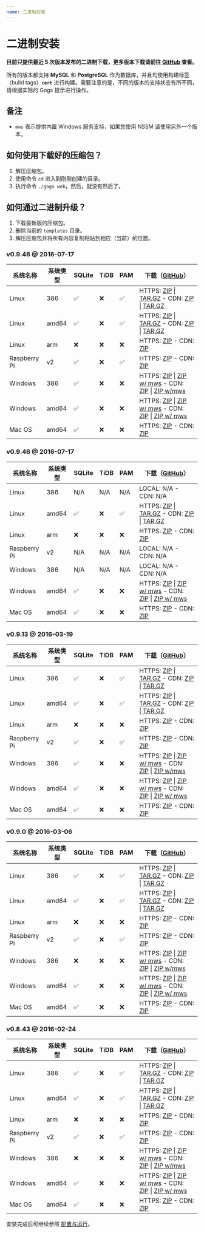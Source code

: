 ```yaml
---
name: 二进制安装
---
```


# 二进制安装

**目前只提供最近 5 次版本发布的二进制下载，更多版本下载请前往 [GitHub](https://github.com/gogits/gogs/releases?after=v0.8.43) 查看。**

所有的版本都支持 **MySQL** 和 **PostgreSQL** 作为数据库，并且均使用构建标签（build tags）**`cert`** 进行构建。需要注意的是，不同的版本的支持状态有所不同，请根据实际的 Gogs 提示进行操作。

## 备注

- `mws` 表示提供内置 Windows 服务支持，如果您使用 NSSM 请使用另外一个版本。

## 如何使用下载好的压缩包？

1. 解压压缩包。
2. 使用命令 `cd` 进入到刚刚创建的目录。
3. 执行命令 `./gogs web`，然后，就没有然后了。

## 如何通过二进制升级？

1. 下载最新版的压缩包。
2. 删除当前的 `templates` 目录。
3. 解压压缩包并将所有内容复制粘贴到相应（当前）的位置。

### v0.9.48 @ 2016-07-17

|系统名称|系统类型|SQLite|TiDB|PAM|下载（[GitHub](https://github.com/gogits/gogs/releases/tag/v0.9.48)）|
|------|----|------|----|---|--------|
|Linux|386|✅|❌|✅|HTTPS: [ZIP](https://dl.gogs.io/gogs_v0.9.48_linux_386.zip) \| [TAR.GZ](https://dl.gogs.io/gogs_v0.9.48_linux_386.tar.gz) - CDN: [ZIP](http://7d9nal.com2.z0.glb.qiniucdn.com/gogs_v0.9.48_linux_386.zip) \| [TAR.GZ](http://7d9nal.com2.z0.glb.qiniucdn.com/gogs_v0.9.48_linux_386.tar.gz)|
|Linux|amd64|✅|❌|✅|HTTPS: [ZIP](https://dl.gogs.io/gogs_v0.9.48_linux_amd64.zip) \| [TAR.GZ](https://dl.gogs.io/gogs_v0.9.48_linux_amd64.tar.gz) - CDN: [ZIP](http://7d9nal.com2.z0.glb.qiniucdn.com/gogs_v0.9.48_linux_amd64.zip) \| [TAR.GZ](http://7d9nal.com2.z0.glb.qiniucdn.com/gogs_v0.9.48_linux_amd64.tar.gz)|
|Linux|arm|❌|❌|❌|HTTPS: [ZIP](https://dl.gogs.io/gogs_v0.9.48_linux_arm.zip) - CDN: [ZIP](http://7d9nal.com2.z0.glb.qiniucdn.com/gogs_v0.9.48_linux_arm.zip)|
|Raspberry Pi|v2|✅|❌|✅|HTTPS: [ZIP](https://dl.gogs.io/gogs_v0.9.48_raspi2.zip) - CDN: [ZIP](http://7d9nal.com2.z0.glb.qiniucdn.com/gogs_v0.9.48_raspi2.zip)|
|Windows|386|✅|❌|❌|HTTPS: [ZIP](https://dl.gogs.io/gogs_v0.9.48_windows_386.zip) \| [ZIP w/ mws](https://dl.gogs.io/gogs_v0.9.48_windows_386_mws.zip) - CDN: [ZIP](http://7d9nal.com2.z0.glb.qiniucdn.com/gogs_v0.9.48_windows_386.zip) \| [ZIP w/mws](http://7d9nal.com2.z0.glb.qiniucdn.com/gogs_v0.9.48_windows_386_mws.zip)|
|Windows|amd64|✅|❌|❌|HTTPS: [ZIP](https://dl.gogs.io/gogs_v0.9.48_windows_amd64.zip) \| [ZIP w/ mws](https://dl.gogs.io/gogs_v0.9.48_windows_amd64_mws.zip) - CDN: [ZIP](http://7d9nal.com2.z0.glb.qiniucdn.com/gogs_v0.9.48_windows_amd64.zip) \| [ZIP w/ mws](http://7d9nal.com2.z0.glb.qiniucdn.com/gogs_v0.9.48_windows_amd64_mws.zip)|
|Mac OS|amd64|✅|❌|❌|HTTPS: [ZIP](https://dl.gogs.io/gogs_v0.9.48_darwin_amd64.zip) - CDN: [ZIP](http://7d9nal.com2.z0.glb.qiniucdn.com/gogs_v0.9.48_darwin_amd64.zip)|

### v0.9.46 @ 2016-07-17

|系统名称|系统类型|SQLite|TiDB|PAM|下载（[GitHub](https://github.com/gogits/gogs/releases/tag/v0.9.46)）|
|------|----|------|----|---|--------|
|Linux|386|N/A|N/A|N/A|LOCAL: N/A - CDN: N/A|
|Linux|amd64|✅|❌|✅|HTTPS: [ZIP](https://dl.gogs.io/gogs_v0.9.46_linux_amd64.zip) \| [TAR.GZ](https://dl.gogs.io/gogs_v0.9.46_linux_amd64.tar.gz) - CDN: [ZIP](http://7d9nal.com2.z0.glb.qiniucdn.com/gogs_v0.9.46_linux_amd64.zip) \| [TAR.GZ](http://7d9nal.com2.z0.glb.qiniucdn.com/gogs_v0.9.46_linux_amd64.tar.gz)|
|Linux|arm|❌|❌|❌|HTTPS: [ZIP](https://dl.gogs.io/gogs_v0.9.46_linux_arm.zip) - CDN: [ZIP](http://7d9nal.com2.z0.glb.qiniucdn.com/gogs_v0.9.46_linux_arm.zip)|
|Raspberry Pi|v2|N/A|N/A|N/A|LOCAL: N/A - CDN: N/A|
|Windows|386|N/A|N/A|N/A|LOCAL: N/A - CDN: N/A|
|Windows|amd64|✅|❌|❌|HTTPS: [ZIP](https://dl.gogs.io/gogs_v0.9.46_windows_amd64.zip) \| [ZIP w/ mws](https://dl.gogs.io/gogs_v0.9.46_windows_amd64_mws.zip) - CDN: [ZIP](http://7d9nal.com2.z0.glb.qiniucdn.com/gogs_v0.9.46_windows_amd64.zip) \| [ZIP w/ mws](http://7d9nal.com2.z0.glb.qiniucdn.com/gogs_v0.9.46_windows_amd64_mws.zip)|
|Mac OS|amd64|✅|❌|❌|HTTPS: [ZIP](https://dl.gogs.io/gogs_v0.9.46_darwin_amd64.zip) - CDN: [ZIP](http://7d9nal.com2.z0.glb.qiniucdn.com/gogs_v0.9.46_darwin_amd64.zip)|

### v0.9.13 @ 2016-03-19

|系统名称|系统类型|SQLite|TiDB|PAM|下载（[GitHub](https://github.com/gogits/gogs/releases/tag/v0.9.13)）|
|------|----|------|----|---|--------|
|Linux|386|✅|❌|✅|HTTPS: [ZIP](https://dl.gogs.io/gogs_v0.9.13_linux_386.zip) \| [TAR.GZ](https://dl.gogs.io/gogs_v0.9.13_linux_386.tar.gz) - CDN: [ZIP](http://7d9nal.com2.z0.glb.qiniucdn.com/gogs_v0.9.13_linux_386.zip) \| [TAR.GZ](http://7d9nal.com2.z0.glb.qiniucdn.com/gogs_v0.9.13_linux_386.tar.gz)|
|Linux|amd64|✅|❌|✅|HTTPS: [ZIP](https://dl.gogs.io/gogs_v0.9.13_linux_amd64.zip) \| [TAR.GZ](https://dl.gogs.io/gogs_v0.9.13_linux_amd64.tar.gz) - CDN: [ZIP](http://7d9nal.com2.z0.glb.qiniucdn.com/gogs_v0.9.13_linux_amd64.zip) \| [TAR.GZ](http://7d9nal.com2.z0.glb.qiniucdn.com/gogs_v0.9.13_linux_amd64.tar.gz)|
|Linux|arm|❌|❌|❌|HTTPS: [ZIP](https://dl.gogs.io/gogs_v0.9.13_linux_arm.zip) - CDN: [ZIP](http://7d9nal.com2.z0.glb.qiniucdn.com/gogs_v0.9.13_linux_arm.zip)|
|Raspberry Pi|v2|✅|❌|✅|HTTPS: [ZIP](https://dl.gogs.io/gogs_v0.9.13_raspi2.zip) - CDN: [ZIP](http://7d9nal.com2.z0.glb.qiniucdn.com/gogs_v0.9.13_raspi2.zip)|
|Windows|386|✅|❌|❌|HTTPS: [ZIP](https://dl.gogs.io/gogs_v0.9.13_windows_386.zip) \| [ZIP w/ mws](https://dl.gogs.io/gogs_v0.9.13_windows_386_mws.zip) - CDN: [ZIP](http://7d9nal.com2.z0.glb.qiniucdn.com/gogs_v0.9.13_windows_386.zip) \| [ZIP w/mws](http://7d9nal.com2.z0.glb.qiniucdn.com/gogs_v0.9.13_windows_386_mws.zip)|
|Windows|amd64|✅|❌|❌|HTTPS: [ZIP](https://dl.gogs.io/gogs_v0.9.13_windows_amd64.zip) \| [ZIP w/ mws](https://dl.gogs.io/gogs_v0.9.13_windows_amd64_mws.zip) - CDN: [ZIP](http://7d9nal.com2.z0.glb.qiniucdn.com/gogs_v0.9.13_windows_amd64.zip) \| [ZIP w/ mws](http://7d9nal.com2.z0.glb.qiniucdn.com/gogs_v0.9.13_windows_amd64_mws.zip)|
|Mac OS|amd64|✅|❌|❌|HTTPS: [ZIP](https://dl.gogs.io/gogs_v0.9.13_darwin_amd64.zip) - CDN: [ZIP](http://7d9nal.com2.z0.glb.qiniucdn.com/gogs_v0.9.13_darwin_amd64.zip)|

### v0.9.0 @ 2016-03-06

|系统名称|系统类型|SQLite|TiDB|PAM|下载（[GitHub](https://github.com/gogits/gogs/releases/tag/v0.9.0)）|
|------|----|------|----|---|--------|
|Linux|386|✅|❌|✅|HTTPS: [ZIP](https://dl.gogs.io/gogs_v0.9.0_linux_386.zip) \| [TAR.GZ](https://dl.gogs.io/gogs_v0.9.0_linux_386.tar.gz) - CDN: [ZIP](http://7d9nal.com2.z0.glb.qiniucdn.com/gogs_v0.9.0_linux_386.zip) \| [TAR.GZ](http://7d9nal.com2.z0.glb.qiniucdn.com/gogs_v0.9.0_linux_386.tar.gz)|
|Linux|amd64|✅|❌|✅|HTTPS: [ZIP](https://dl.gogs.io/gogs_v0.9.0_linux_amd64.zip) \| [TAR.GZ](https://dl.gogs.io/gogs_v0.9.0_linux_amd64.tar.gz) - CDN: [ZIP](http://7d9nal.com2.z0.glb.qiniucdn.com/gogs_v0.9.0_linux_amd64.zip) \| [TAR.GZ](http://7d9nal.com2.z0.glb.qiniucdn.com/gogs_v0.9.0_linux_amd64.tar.gz)|
|Linux|arm|❌|❌|❌|HTTPS: [ZIP](https://dl.gogs.io/gogs_v0.9.0_linux_arm.zip) - CDN: [ZIP](http://7d9nal.com2.z0.glb.qiniucdn.com/gogs_v0.9.0_linux_arm.zip)|
|Raspberry Pi|v2|✅|❌|✅|HTTPS: [ZIP](https://dl.gogs.io/gogs_v0.9.0_raspi2.zip) - CDN: [ZIP](http://7d9nal.com2.z0.glb.qiniucdn.com/gogs_v0.9.0_raspi2.zip)|
|Windows|386|❌|❌|❌|HTTPS: [ZIP](https://dl.gogs.io/gogs_v0.9.0_windows_386.zip) \| [ZIP w/ mws](https://dl.gogs.io/gogs_v0.9.0_windows_386_mws.zip) - CDN: [ZIP](http://7d9nal.com2.z0.glb.qiniucdn.com/gogs_v0.9.0_windows_386.zip) \| [ZIP w/mws](http://7d9nal.com2.z0.glb.qiniucdn.com/gogs_v0.9.0_windows_386_mws.zip)|
|Windows|amd64|✅|❌|❌|HTTPS: [ZIP](https://dl.gogs.io/gogs_v0.9.0_windows_amd64.zip) \| [ZIP w/ mws](https://dl.gogs.io/gogs_v0.9.0_windows_amd64_mws.zip) - CDN: [ZIP](http://7d9nal.com2.z0.glb.qiniucdn.com/gogs_v0.9.0_windows_amd64.zip) \| [ZIP w/ mws](http://7d9nal.com2.z0.glb.qiniucdn.com/gogs_v0.9.0_windows_amd64_mws.zip)|
|Mac OS|amd64|✅|❌|❌|HTTPS: [ZIP](https://dl.gogs.io/gogs_v0.9.0_darwin_amd64.zip) - CDN: [ZIP](http://7d9nal.com2.z0.glb.qiniucdn.com/gogs_v0.9.0_darwin_amd64.zip)|

### v0.8.43 @ 2016-02-24

|系统名称|系统类型|SQLite|TiDB|PAM|下载（[GitHub](https://github.com/gogits/gogs/releases/tag/v0.8.43)）|
|------|----|------|----|---|--------|
|Linux|386|✅|❌|✅|HTTPS: [ZIP](https://dl.gogs.io/gogs_v0.8.43_linux_386.zip) \| [TAR.GZ](https://dl.gogs.io/gogs_v0.8.43_linux_386.tar.gz) - CDN: [ZIP](http://7d9nal.com2.z0.glb.qiniucdn.com/gogs_v0.8.43_linux_386.zip) \| [TAR.GZ](http://7d9nal.com2.z0.glb.qiniucdn.com/gogs_v0.8.43_linux_386.tar.gz)|
|Linux|amd64|✅|❌|✅|HTTPS: [ZIP](https://dl.gogs.io/gogs_v0.8.43_linux_amd64.zip) \| [TAR.GZ](https://dl.gogs.io/gogs_v0.8.43_linux_amd64.tar.gz) - CDN: [ZIP](http://7d9nal.com2.z0.glb.qiniucdn.com/gogs_v0.8.43_linux_amd64.zip) \| [TAR.GZ](http://7d9nal.com2.z0.glb.qiniucdn.com/gogs_v0.8.43_linux_amd64.tar.gz)|
|Linux|arm|❌|❌|❌|HTTPS: [ZIP](https://dl.gogs.io/gogs_v0.8.43_linux_arm.zip) - CDN: [ZIP](http://7d9nal.com2.z0.glb.qiniucdn.com/gogs_v0.8.43_linux_arm.zip)|
|Raspberry Pi|v2|✅|❌|✅|HTTPS: [ZIP](https://dl.gogs.io/gogs_v0.8.43_raspi2.zip) - CDN: [ZIP](http://7d9nal.com2.z0.glb.qiniucdn.com/gogs_v0.8.43_raspi2.zip)|
|Windows|386|❌|❌|❌|HTTPS: [ZIP](https://dl.gogs.io/gogs_v0.8.43_windows_386.zip) \| [ZIP w/ mws](https://dl.gogs.io/gogs_v0.8.43_windows_386_mws.zip) - CDN: [ZIP](http://7d9nal.com2.z0.glb.qiniucdn.com/gogs_v0.8.43_windows_386.zip) \| [ZIP w/mws](http://7d9nal.com2.z0.glb.qiniucdn.com/gogs_v0.8.43_windows_386_mws.zip)|
|Windows|amd64|✅|❌|❌|HTTPS: [ZIP](https://dl.gogs.io/gogs_v0.8.43_windows_amd64.zip) \| [ZIP w/ mws](https://dl.gogs.io/gogs_v0.8.43_windows_amd64_mws.zip) - CDN: [ZIP](http://7d9nal.com2.z0.glb.qiniucdn.com/gogs_v0.8.43_windows_amd64.zip) \| [ZIP w/ mws](http://7d9nal.com2.z0.glb.qiniucdn.com/gogs_v0.8.43_windows_amd64_mws.zip)|
|Mac OS|amd64|✅|❌|❌|HTTPS: [ZIP](https://dl.gogs.io/gogs_v0.8.43_darwin_amd64.zip) - CDN: [ZIP](http://7d9nal.com2.z0.glb.qiniucdn.com/gogs_v0.8.43_darwin_amd64.zip)|

安装完成后可继续参照 [配置与运行](configuration_and_run.html)。
